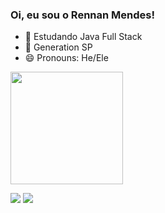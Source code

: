 ### Oi, eu sou o Rennan Mendes!

- 🌱 Estudando Java Full Stack
- 🏫 Generation SP
- 😄 Pronouns: He/Ele

<div align="left">
  <a href="https://github.com/rennanmendes">
  <img height="180em" src="https://github-readme-stats.vercel.app/api?username=rennanmendes&show_icons=true&theme=tokyonight&include_all_commits=true&count_private=true"/>
 
</div>

<div>
  

  <a href="https://www.linkedin.com/in/rennan-mendes-50493b204" target="_blank"><img src="https://img.shields.io/badge/-LinkedIn-%230077B5?style=for-the-badge&logo=linkedin&logoColor=white" target="_blank"></a>
  <a href = "mailto:amrennan@gmail.com"><img src="https://img.shields.io/badge/-Gmail-%23333?style=for-the-badge&logo=gmail&logoColor=white" target="_blank"></a>
    
</div>

<!--

 <img height="180em" src="https://github-readme-stats.vercel.app/api/top-langs/?username=rennanmendes&layout=compact&langs_count=7&theme=tokyonight"/>
-->



